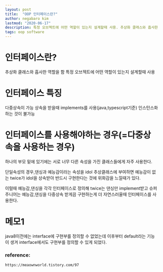 ```yaml
---
layout: post
title:  "OOP 인터페이스란?"
author: negabaro kim
lastmod: "2020-06-17"
description: 특정 오브젝트에 어떤 역할이 있는지 설계할때 사용. 추상화 클래스와 흡사한 역할을 한다.
tags: oop software
---
```


# 인터페이스란?

추상화 클래스와 흡사한 역할을 함
특정 오브젝트에 어떤 역할이 있는지 설계할때 사용

# 인터페이스 특징

다중상속이 가능
상속을 받을때 implements를 사용(java,typescript기준)
인스턴스화 하는 것이 불가능

# 인터페이스를 사용해야하는 경우(=다중상속을 사용하는 경우)

하나의 부모 밑에 있기에는 서로 너무 다른 속성을 가진 클래스들에게 자주 사용한다.

단일속성의 경우,댄싱과 예능감이라는 속성을 idol 추상클래스에 부여하면
예능감이 없는 twice가 idol을 상속받아 반드시 구현한다는 것에 위화감을 느낄때가 있다.

이럴때 예능감,댄싱을 각각 인터페이스로 정의해
twice는 댄싱만 implement받고 슈퍼주니어는 예능감,댄싱을 다중상속 받게끔 구현하는게
더 자연스러울때 인터페이스를 사용한다.



# 메모1

java8이전에는 interface에 구현부를 정의할 수 없었는데
이후부터 default라는 기능이 생겨 interface에서도 구현부를 정의할 수 있게 되었다.


### reference:

```
https://meaownworld.tistory.com/97
```